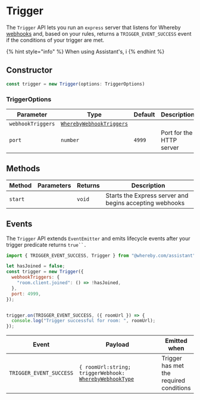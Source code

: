 # Trigger

The `Trigger` API lets you run an `express` server that listens for Whereby [webhooks](../../../meeting-content-and-quality/insights-suite-and-api/webhooks.md) and, based on your rules, returns a `TRIGGER_EVENT_SUCCESS` event if the conditions of your trigger are met.&#x20;

{% hint style="info" %}
When using Assistant's, i
{% endhint %}

## Constructor

```jsx
const trigger = new Trigger(options: TriggerOptions)
```

### TriggerOptions

<table><thead><tr><th>Parameter</th><th width="279.11981201171875">Type</th><th>Default</th><th>Description</th></tr></thead><tbody><tr><td><code>webhookTriggers</code></td><td><a href="../types/trigger-types.md#wherebywebhooktriggers"><code>WherebyWebhookTriggers</code></a></td><td></td><td></td></tr><tr><td><code>port</code></td><td><code>number</code></td><td><code>4999</code></td><td>Port for the HTTP server</td></tr></tbody></table>

## Methods

| Method  | Parameters | Returns | Description                                             |
| ------- | ---------- | ------- | ------------------------------------------------------- |
| `start` |            | `void`  | Starts the Express server and begins accepting webhooks |

## Events

The `Trigger` API extends `EventEmitter` and emits lifecycle events after your trigger predicate returns `true``.`    &#x20;

```jsx
import { TRIGGER_EVENT_SUCCESS, Trigger } from "@whereby.com/assistant";

let hasJoined = false;
const trigger = new Trigger({
  webhookTriggers: {
    "room.client.joined": () => !hasJoined,
  },
  port: 4999,
});


trigger.on(TRIGGER_EVENT_SUCCESS, ({ roomUrl }) => {
  console.log("Trigger successful for room: ", roomUrl);
});
```

<table><thead><tr><th>Event</th><th width="257.26788330078125">Payload</th><th>Emitted when</th></tr></thead><tbody><tr><td><code>TRIGGER_EVENT_SUCCESS</code></td><td><code>{ roomUrl:string; triggerWebhook:</code> <a href="../types/trigger-types.md#wherebywebhooktype-less-than-type-greater-than"><code>WherebyWebhookType</code></a>    </td><td>Trigger has met the required conditions</td></tr></tbody></table>
